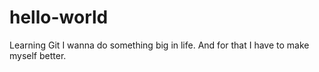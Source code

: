 # hello-world
Learning Git
I wanna do something big in life. 
And for that I have to make myself better.
